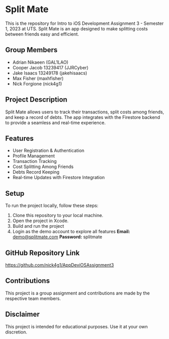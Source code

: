# Split Mate

This is the repository for Intro to iOS Development Assignment 3 - Semester 1, 2023 at UTS. 
Split Mate is an app designed to make splitting costs between friends easy and efficient.

## Group Members

- Adrian Nikaeen (GAL1LAO)
- Cooper Jacob 13239417 (JJRCyber)
- Jake Isaacs 13249178 (jakehisaacs)
- Max Fisher (maxhfisher)
- Nick Forgione (nick4g1)

## Project Description

Split Mate allows users to track their transactions, split costs among friends, and keep a record of debts. 
The app integrates with the Firestore backend to provide a seamless and real-time experience.

## Features

- User Registration & Authentication
- Profile Management
- Transaction Tracking
- Cost Splitting Among Friends
- Debts Record Keeping
- Real-time Updates with Firestore Integration

## Setup

To run the project locally, follow these steps:

1. Clone this repository to your local machine.
2. Open the project in Xcode.
3. Build and run the project
4. Login as the demo account to explore all features
    **Email:** demo@splitmate.com
    **Password:** splitmate
    
## GitHub Repository Link
https://github.com/nick4g1/AppDeviOSAssignment3

## Contributions

This project is a group assignment and contributions are made by the respective team members.

## Disclaimer

This project is intended for educational purposes. Use it at your own discretion.
